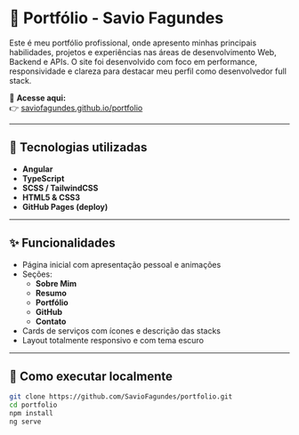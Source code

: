 # 🚀 Portfólio - Savio Fagundes

Este é meu portfólio profissional, onde apresento minhas principais habilidades, projetos e experiências nas áreas de desenvolvimento Web, Backend e APIs. O site foi desenvolvido com foco em performance, responsividade e clareza para destacar meu perfil como desenvolvedor full stack.

🔗 **Acesse aqui:**  
👉 [saviofagundes.github.io/portfolio](https://saviofagundes.github.io/portfolio/)

---

## 📌 Tecnologias utilizadas

- **Angular**
- **TypeScript**
- **SCSS / TailwindCSS**
- **HTML5 & CSS3**
- **GitHub Pages (deploy)**

---

## ✨ Funcionalidades

- Página inicial com apresentação pessoal e animações
- Seções:
  - **Sobre Mim**
  - **Resumo**
  - **Portfólio**
  - **GitHub**
  - **Contato**
- Cards de serviços com ícones e descrição das stacks
- Layout totalmente responsivo e com tema escuro

---

## 📁 Como executar localmente

```bash
git clone https://github.com/SavioFagundes/portfolio.git
cd portfolio
npm install
ng serve
